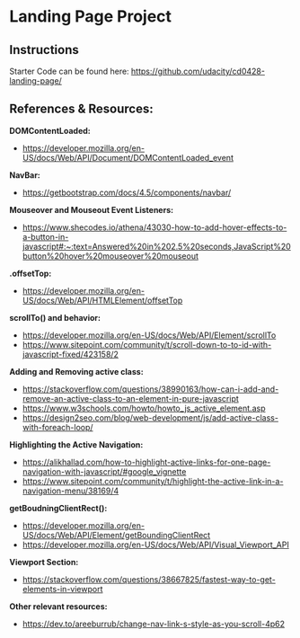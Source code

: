 # Landing Page Project

## Instructions



Starter Code can be found here: https://github.com/udacity/cd0428-landing-page/ 

## References & Resources:  
**DOMContentLoaded:**
- https://developer.mozilla.org/en-US/docs/Web/API/Document/DOMContentLoaded_event

**NavBar:** 
- https://getbootstrap.com/docs/4.5/components/navbar/

**Mouseover and Mouseout Event Listeners:** 
- https://www.shecodes.io/athena/43030-how-to-add-hover-effects-to-a-button-in-javascript#:~:text=Answered%20in%202.5%20seconds,JavaScript%20button%20hover%20mouseover%20mouseout

**.offsetTop:** 
- https://developer.mozilla.org/en-US/docs/Web/API/HTMLElement/offsetTop

**scrollTo() and behavior:**
- https://developer.mozilla.org/en-US/docs/Web/API/Element/scrollTo
- https://www.sitepoint.com/community/t/scroll-down-to-to-id-with-javascript-fixed/423158/2

**Adding and Removing active class:**
- https://stackoverflow.com/questions/38990163/how-can-i-add-and-remove-an-active-class-to-an-element-in-pure-javascript
- https://www.w3schools.com/howto/howto_js_active_element.asp
- https://design2seo.com/blog/web-development/js/add-active-class-with-foreach-loop/

**Highlighting the Active Navigation:**
- https://alikhallad.com/how-to-highlight-active-links-for-one-page-navigation-with-javascript/#google_vignette
- https://www.sitepoint.com/community/t/highlight-the-active-link-in-a-navigation-menu/38169/4

**getBoudningClientRect():**
- https://developer.mozilla.org/en-US/docs/Web/API/Element/getBoundingClientRect
- https://developer.mozilla.org/en-US/docs/Web/API/Visual_Viewport_API

**Viewport Section:**
- https://stackoverflow.com/questions/38667825/fastest-way-to-get-elements-in-viewport

**Other relevant resources:**
- https://dev.to/areeburrub/change-nav-link-s-style-as-you-scroll-4p62

